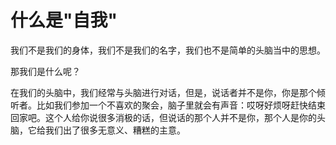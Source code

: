 # 什么是"自我"

我们不是我们的身体，我们不是我们的名字，我们也不是简单的头脑当中的思想。

那我们是什么呢？

在我们的头脑中，我们经常与头脑进行对话，但是，说话者并不是你，你是那个倾听者。比如我们参加一个不喜欢的聚会，脑子里就会有声音：哎呀好烦呀赶快结束回家吧。这个人给你说很多消极的话，但说话的那个人并不是你，那个人是你的头脑，它给我们出了很多无意义、糟糕的主意。



























